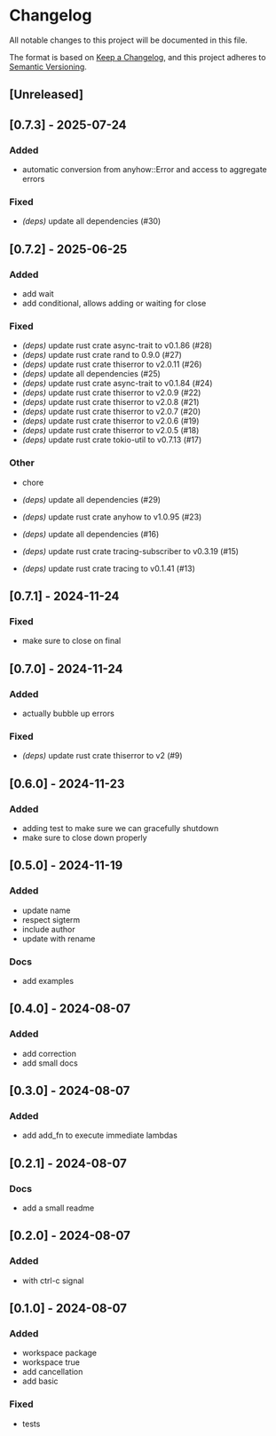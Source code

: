 # Changelog
All notable changes to this project will be documented in this file.

The format is based on [Keep a Changelog](https://keepachangelog.com/en/1.0.0/),
and this project adheres to [Semantic Versioning](https://semver.org/spec/v2.0.0.html).

## [Unreleased]

## [0.7.3] - 2025-07-24

### Added
- automatic conversion from anyhow::Error and access to aggregate errors

### Fixed
- *(deps)* update all dependencies (#30)

## [0.7.2] - 2025-06-25

### Added
- add wait
- add conditional, allows adding or waiting for close

### Fixed
- *(deps)* update rust crate async-trait to v0.1.86 (#28)
- *(deps)* update rust crate rand to 0.9.0 (#27)
- *(deps)* update rust crate thiserror to v2.0.11 (#26)
- *(deps)* update all dependencies (#25)
- *(deps)* update rust crate async-trait to v0.1.84 (#24)
- *(deps)* update rust crate thiserror to v2.0.9 (#22)
- *(deps)* update rust crate thiserror to v2.0.8 (#21)
- *(deps)* update rust crate thiserror to v2.0.7 (#20)
- *(deps)* update rust crate thiserror to v2.0.6 (#19)
- *(deps)* update rust crate thiserror to v2.0.5 (#18)
- *(deps)* update rust crate tokio-util to v0.7.13 (#17)

### Other
- chore

- *(deps)* update all dependencies (#29)
- *(deps)* update rust crate anyhow to v1.0.95 (#23)
- *(deps)* update all dependencies (#16)
- *(deps)* update rust crate tracing-subscriber to v0.3.19 (#15)
- *(deps)* update rust crate tracing to v0.1.41 (#13)

## [0.7.1] - 2024-11-24

### Fixed
- make sure to close on final

## [0.7.0] - 2024-11-24

### Added
- actually bubble up errors

### Fixed
- *(deps)* update rust crate thiserror to v2 (#9)

## [0.6.0] - 2024-11-23

### Added
- adding test to make sure we can gracefully shutdown
- make sure to close down properly

## [0.5.0] - 2024-11-19

### Added
- update name
- respect sigterm
- include author
- update with rename

### Docs
- add examples

## [0.4.0] - 2024-08-07

### Added
- add correction
- add small docs

## [0.3.0] - 2024-08-07

### Added
- add add_fn to execute immediate lambdas

## [0.2.1] - 2024-08-07

### Docs
- add a small readme

## [0.2.0] - 2024-08-07

### Added
- with ctrl-c signal

## [0.1.0] - 2024-08-07

### Added
- workspace package
- workspace true
- add cancellation
- add basic

### Fixed
- tests
